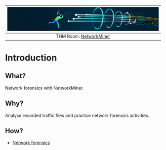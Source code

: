 | ![NetworkMiner](../../_static/images/networkminer-room-banner.png)
|:--:|
| THM Room: [NetworkMiner](https://tryhackme.com/room/networkminer) |

# Introduction

## What?

Network forensics with NetworkMiner.

## Why?

Analyse recorded traffic files and practice network forensics activities.

## How?

* [Network forensics](forensics.md)
